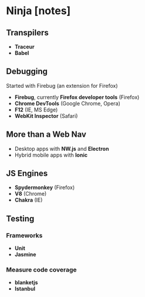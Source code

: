# Ninja [notes]

## Transpilers

- **Traceur**
- **Babel**

## Debugging

Started with Firebug (an extension for Firefox)

- **Firebug**, currently **Firefox developer tools** (Firefox)
- **Chrome DevTools** (Google Chrome, Opera)
- **F12** (IE, MS Edge)
- **WebKit Inspector** (Safari)

## More than a Web Nav

- Desktop apps with **NW.js** and **Electron**
- Hybrid mobile apps with **Ionic**

## JS Engines

- **Spydermonkey** (Firefox)
- **V8** (Chrome)
- **Chakra** (IE)

## Testing

### Frameworks

- **Unit**
- **Jasmine**

### Measure code coverage

- **blanketjs**
- **Istanbul**
